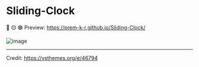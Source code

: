 # Sliding-Clock

🔴 🟡 🟢 Preview: https://prem-k-r.github.io/Sliding-Clock/

![image](https://github.com/user-attachments/assets/aa96f93e-cce6-4864-9cb8-1c10960032f5)

---

Credit: https://vsthemes.org/e/46794
